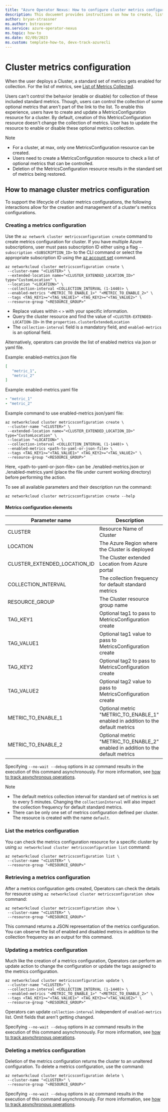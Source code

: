 ```yaml
---
title: "Azure Operator Nexus: How to configure cluster metrics configuration management"
description: This docuemnt provides instructions on how to create, list, update, retrieve, and delete cluster metrics configurations.
author: bryan-strassner
ms.author: bstrassner
ms.service: azure-operator-nexus
ms.topic: how-to
ms.date: 02/09/2023
ms.custom: template-how-to, devx-track-azurecli
---
```


# Cluster metrics configuration

When the user deploys a Cluster, a standard set of metrics gets enabled for collection. For the list of metrics, see
[List of Metrics Collected](List-of-metrics-collected.md).

Users can't control the behavior (enable or disable) for collection of these included standard metrics. Though, users can control the collection of some optional metrics that aren't part of the link to the list. To enable this experience, users have to create and update a MetricsConfiguration resource for a cluster. By default, creation of this MetricsConfiguration resource doesn't change the collection of metrics. User has to update the resource to enable or disable these optional metrics collection.  

> [!NOTE] 
> * For a cluster, at max, only one MetricsConfiguration resource can be created.
> * Users need to create a MetricsConfiguration resource to check a list of optional metrics that can be controlled. 
> * Deletion of the MetricsConfiguration resource results in the standard set of metrics being restored.

## How to manage cluster metrics configuration

To support the lifecycle of cluster metrics configurations, the following interactions allow for the creation and management of a cluster's metrics configurations.

### Creating a metrics configuration

Use the `az network cluster metricsconfiguration create` command to create metrics configuration for cluster. If you have multiple Azure subscriptions, user must pass subscription ID either using a flag `--subscription <SUBSCRIPTION_ID>` to the CLI command or select the appropriate subscription ID using the [az account set](/cli/azure/account#az-account-set) command.

```azurecli
az networkcloud cluster metricsconfiguration create \
 --cluster-name "<CLUSTER>" \
 --extended-location name="<CLUSTER_EXTENDED_LOCATION_ID>" type="CustomLocation" \
 --location "<LOCATION>" \
 --collection-interval <COLLECTION_INTERVAL (1-1440)> \
 --enabled-metrics "<METRIC_TO_ENABLE_1>" "<METRIC_TO_ENABLE_2>" \
 --tags <TAG_KEY1>="<TAG_VALUE1>" <TAG_KEY2>="<TAG_VALUE2>" \
 --resource-group "<RESOURCE_GROUP>"
```

* Replace values within `<` `>` with your specific information.
* Query the cluster resource and find the value of `<CLUSTER-EXTENDED-LOCATION-ID>` in the `properties.clusterExtendedLocation`
* The `collection-interval` field is a mandatory field, and `enabled-metrics` is an optional field.

Alternatively, operators can provide the list of enabled metrics via json or yaml file.

Example: enabled-metrics.json file
```json
[
   "metric_1",
   "metric_2"
]
```

Example: enabled-metrics.yaml file
```yaml
- "metric_1"
- "metric_2"
```

Example command to use enabled-metrics json/yaml file:
```azurecli
az networkcloud cluster metricsconfiguration create \
 --cluster-name "<CLUSTER>" \
 --extended-location name="<CLUSTER_EXTENDED_LOCATION_ID>" type="CustomLocation" \
 --location "<LOCATION>" \
 --collection-interval <COLLECTION_INTERVAL (1-1440)> \
 --enabled-metrics <path-to-yaml-or-json-file> \
 --tags <TAG_KEY1>="<TAG_VALUE1>" <TAG_KEY2>="<TAG_VALUE2>" \
 --resource-group "<RESOURCE_GROUP>"
```

Here, \<path-to-yaml-or-json-file\> can be ./enabled-metrics.json or ./enabled-metrics.yaml (place the file under current working directory) before performing the action.

To see all available parameters and their description run the command:
```azurecli
az networkcloud cluster metricsconfiguration create --help
```

#### Metrics configuration elements

| Parameter name                        | Description                                                                                        |
| --------------------------------------| -------------------------------------------------------------------------------------------------- |
| CLUSTER                               | Resource Name of Cluster                                                                           |
| LOCATION                              | The Azure Region where the Cluster is deployed                                                     | 
| CLUSTER_EXTENDED_LOCATION_ID          | The Cluster extended Location from Azure portal                                                    |
| COLLECTION_INTERVAL                   | The collection frequency for default standard metrics                                              |
| RESOURCE_GROUP                        | The Cluster resource group name                                                                    |
| TAG_KEY1                              | Optional tag1 to pass to MetricsConfiguration create                                                            |
| TAG_VALUE1                            | Optional tag1 value to pass to MetricsConfiguration create                                                      |
| TAG_KEY2                              | Optional tag2 to pass to MetricsConfiguration create                                                            |
| TAG_VALUE2                            | Optional tag2 value to pass to MetricsConfiguration create                                                      |
| METRIC_TO_ENABLE_1                    | Optional metric "METRIC_TO_ENABLE_1" enabled in addition to the default metrics                    |
| METRIC_TO_ENABLE_2                    | Optional metric "METRIC_TO_ENABLE_2" enabled in addition to the default metrics                    |

Specifying `--no-wait --debug` options in az command results in the execution of this command asynchronously. For more information, see [how to track asynchronous operations](howto-track-async-operations-cli.md).

> [!NOTE] 
> * The default metrics collection interval for standard set of metrics is set to every 5 minutes. Changing the `collectionInterval` will also impact the collection frequency for default standard metrics.
> * There can be only one set of metrics configuration defined per cluster. The resource is created with the name `default`.

### List the metrics configuration

You can check the metrics configuration resource for a specific cluster by using `az networkcloud cluster metricsconfiguration list` command:

```azurecli
az networkcloud cluster metricsconfiguration list \
 --cluster-name "<CLUSTER>" \
 --resource-group "<RESOURCE_GROUP>"
```

### Retrieving a metrics configuration

After a metrics configuration gets created, Operators can check the details for resource using `az networkcloud cluster metricsconfiguration show` command:

```azurecli
az networkcloud cluster metricsconfiguration show \
 --cluster-name "<CLUSTER>" \
 --resource-group "<RESOURCE_GROUP>"
```

This command returns a JSON representation of the metrics configuration. You can observe the list of enabled and disabled metrics in addition to the collection frequency as an output for this command.

### Updating a metrics configuration

Much like the creation of a metrics configuration, Operators can perform an update action to change the configuration or update the tags assigned to the metrics configuration. 

```azurecli
az networkcloud cluster metricsconfiguration update \
 --cluster-name "<CLUSTER>" \
 --collection-interval <COLLECTION_INTERVAL (1-1440)> \
 --enabled-metrics "<METRIC_TO_ENABLE_1>" "<METRIC_TO_ENABLE_2>" \
 --tags <TAG_KEY1>="<TAG_VALUE1>" <TAG_KEY2>="<TAG_VALUE2>" \
 --resource-group "<RESOURCE_GROUP>"
```

Operators can update `collection-interval` independent of `enabled-metrics` list. Omit fields that aren't getting changed.

Specifying `--no-wait --debug` options in az command results in the execution of this command asynchronously. For more information, see [how to track asynchronous operations](howto-track-async-operations-cli.md).

### Deleting a metrics configuration

Deletion of the metrics configuration returns the cluster to an unaltered configuration. To delete a metrics configuration, use the command:

```azurecli
az networkcloud cluster metricsconfiguration delete \
 --cluster-name "<CLUSTER>" \
 --resource-group "<RESOURCE_GROUP>"
```

Specifying `--no-wait --debug` options in az command results in the execution of this command asynchronously. For more information, see [how to track asynchronous operations](howto-track-async-operations-cli.md).
